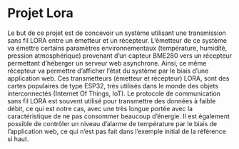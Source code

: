 # Projet Lora

Le but de ce projet est de concevoir un système utilisant une transmission sans fil LORA entre un émetteur et un récepteur. L’émetteur de ce système va émettre certains paramètres environnementaux (température, humidité, pression atmosphérique) provenant d’un capteur BME280 vers un récepteur permettant d’héberger un serveur web asynchrone. Ainsi, ce même récepteur va permettre d’afficher l’état du système par le biais d’une application web. Ces transmetteurs (émetteur et récepteur) LORA, sont des cartes populaires de type ESP32, très utilisés dans le monde des objets interconnectés (Internet Of Things, IoT). Le protocole de communication sans fil LORA est souvent utilisé pour transmettre des données à faible débit, ce qui est notre cas, avec une très longue portée avec la caractéristique de ne pas consommer beaucoup d’énergie.
Il est également possible de contrôler un niveau d’alarme de température par le biais de l’application web, ce qui n’est pas fait dans l’exemple initial de la référence si haut.
